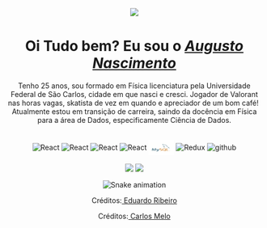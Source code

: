 <p align="center">
  <img src="https://github.com/carlosfab/template_portfolio/blob/master/banner.png" >
</p>


<div>
  <h1 align="center">Oi Tudo bem? Eu sou o <a href="https://www.linkedin.com/in/augustoocnascimento/"><i>Augusto Nascimento</i></a></h1>
  <p align="center">Tenho 25 anos, sou formado em Física licenciatura pela Universidade Federal de São Carlos, cidade em que nasci e cresci. Jogador de Valorant nas horas vagas, skatista de vez em quando e apreciador de um bom café!  <img src:"https://www.flaticon.com/br/icone-gratis/xicara-de-cafe_633652"> 
    Atualmente estou em transição de carreira, saindo da docência em Física para a área de Dados, especificamente Ciência de Dados. 
</div>





<div align="center" valign="top"><br>
    <img align="center" alt="React" height="30" width="60"
src="https://img.shields.io/badge/Python-FFD43B?style=for-the-badge&logo=python&logoColor=blue">
  <img align="center" alt="React" height="30" width="60"
src="https://img.shields.io/badge/Numpy-777BB4?style=for-the-badge&logo=numpy&logoColor=white">
  <img align="center" alt="React" height="30" width="60"
src="https://img.shields.io/badge/SciPy-654FF0?style=for-the-badge&logo=SciPy&logoColor=white">
  <img align="center" alt="React" height="30" width="60"
src="https://img.shields.io/badge/Pandas-2C2D72?style=for-the-badge&logo=pandas&logoColor=white">
  <img align="center" alt="Redux" height="30" width="50" src="https://raw.githubusercontent.com/github/explore/80688e429a7d4ef2fca1e82350fe8e3517d3494d/topics/mysql/mysql.png">
  <img align="center" alt="Redux" height="30" width="60" 
src="https://img.shields.io/badge/PyCharm-000000.svg?&style=for-the-badge&logo=PyCharm&logoColor=white">
  <img align="center" alt="github" height="30" width="60" 
src="https://img.shields.io/badge/GitHub-100000?style=for-the-badge&logo=github&logoColor=whit">

  

<div align="center">
 <br> <a href= "https://www.linkedin.com/in/augustoocnascimento/" target="_blank"><img src="https://img.shields.io/badge/-LinkedIn-%230077B5?style=for-the-badge&logo=linkedin&logoColor=white" target="_blank"></a> 
  <a href="mailto:augustoocnascimento@gmail.com"><img src="https://img.shields.io/badge/-Gmail-%23333?style=for-the-badge&logo=gmail&logoColor=white" target="_blank"></a>
</div>

<div align="center">
  
  ![Snake animation](https://github.com/danielbped/danielbped/blob/output/github-contribution-grid-snake.svg)
  
</div>

<div align="center">
  <p>Créditos:<a href= "https://github.com/duribeiro"> Eduardo Ribeiro </a></p>
  <p>Créditos:<a href= "https://github.com/carlosfab"> Carlos Melo </a></p>
</div>

